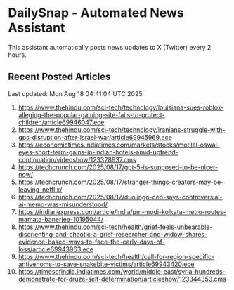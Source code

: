 # DailySnap - Automated News Assistant

This assistant automatically posts news updates to X (Twitter) every 2 hours.

## Recent Posted Articles

Last updated: Mon Aug 18 04:41:04 UTC 2025

1. https://www.thehindu.com/sci-tech/technology/louisiana-sues-roblox-alleging-the-popular-gaming-site-fails-to-protect-children/article69946047.ece
2. https://www.thehindu.com/sci-tech/technology/iranians-struggle-with-gps-disruption-after-israel-war/article69945969.ece
3. https://economictimes.indiatimes.com/markets/stocks/motilal-oswal-eyes-short-term-gains-in-indian-hotels-amid-uptrend-continuation/videoshow/123328937.cms
4. https://techcrunch.com/2025/08/17/gpt-5-is-supposed-to-be-nicer-now/
5. https://techcrunch.com/2025/08/17/stranger-things-creators-may-be-leaving-netflix/
6. https://techcrunch.com/2025/08/17/duolingo-ceo-says-controversial-ai-memo-was-misunderstood/
7. https://indianexpress.com/article/india/pm-modi-kolkata-metro-routes-mamata-banerjee-10195044/
8. https://www.thehindu.com/sci-tech/health/grief-feels-unbearable-disorienting-and-chaotic-a-grief-researcher-and-widow-shares-evidence-based-ways-to-face-the-early-days-of-loss/article69943963.ece
9. https://www.thehindu.com/sci-tech/health/call-for-region-specific-antivenoms-to-save-snakebite-victims/article69943420.ece
10. https://timesofindia.indiatimes.com/world/middle-east/syria-hundreds-demonstrate-for-druze-self-determination/articleshow/123344353.cms
